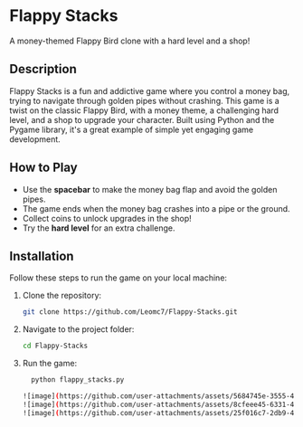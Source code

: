 # Flappy Stacks

A money-themed Flappy Bird clone with a hard level and a shop!

## Description  
Flappy Stacks is a fun and addictive game where you control a money bag, trying to navigate through golden pipes without crashing. This game is a twist on the classic Flappy Bird, with a money theme, a challenging hard level, and a shop to upgrade your character. Built using Python and the Pygame library, it's a great example of simple yet engaging game development.

## How to Play  
- Use the **spacebar** to make the money bag flap and avoid the golden pipes.  
- The game ends when the money bag crashes into a pipe or the ground.  
- Collect coins to unlock upgrades in the shop!  
- Try the **hard level** for an extra challenge.  

## Installation  
Follow these steps to run the game on your local machine:  

1. Clone the repository:
   ```bash
   git clone https://github.com/Leomc7/Flappy-Stacks.git

2. Navigate to the project folder:
    ```bash
   cd Flappy-Stacks

3. Run the game:
   ```bash
     python flappy_stacks.py

   ![image](https://github.com/user-attachments/assets/5684745e-3555-49a2-a090-0b59246d02b5)
   ![image](https://github.com/user-attachments/assets/8cfeee45-6331-4260-840e-4f445fda1944)
   ![image](https://github.com/user-attachments/assets/25f016c7-2db9-46fb-9b94-ca89830260e1)


